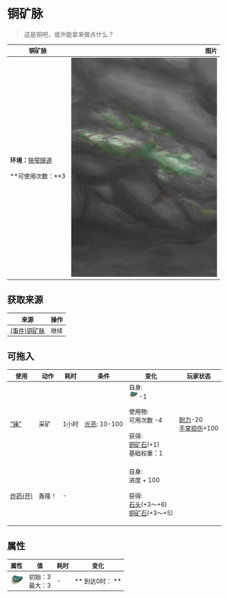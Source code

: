 # 铜矿脉  
> 这是铜吧，或许能拿来做点什么？<br>  
  
  铜矿脉  |   图片   
 ----  |  ----:   
 **环境：**[狭窄隧道](NarrowTunnel.md)<br><br>**可使用次数：**3  |  ![](Sprite/CopperVeinDark.png)   
  
## 获取来源  
来源  |  操作  
----  |  ----  
[(事件)铜矿脉](Event_CopperFound.md)  |  继续  
## 可拖入  
使用  |  动作  |  耗时  |  条件  |  变化  |  玩家状态  
----  |  ----  |  ----  |  ----  |  ----  |  ----  
[“锤”](tag_Hammer.md)  |  采矿  |  1小时  |  [光亮](Light.md): 10-100  |  自身:<br><img decoding="async" src="Sprite/CopperOre.png" style="width:20px;">  -1<br><br>使用物:<br>可用次数  -4<br><br>获得:<br>[铜矿石](CopperOre.md)(+1)<br>基础权重：1<br><br>  |  [耐力](Stamina.md)-20<br>[手掌损伤](HandDamage.md)+100  
[炸药(开)](DynamiteOn.md)  |  轰隆！  |  -  |    |  自身:<br>进度 + 100<br><br>获得:<br>[石头](Stone.md)(+3～+6)<br>[铜矿石](CopperOre.md)(+3～+5)<br><br>  |    
## 属性   
属性  |  值  |  耗时  |  变化  
----  |  ----  |  ----  |  ----  
<img decoding="async" src="Sprite/CopperOre.png" style="width:30px;">  |  初始：3<br>最大：3  |  -  |  ** 到达0时： **  
